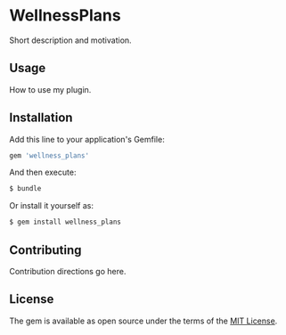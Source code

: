 # WellnessPlans
Short description and motivation.

## Usage
How to use my plugin.

## Installation
Add this line to your application's Gemfile:

```ruby
gem 'wellness_plans'
```

And then execute:
```bash
$ bundle
```

Or install it yourself as:
```bash
$ gem install wellness_plans
```

## Contributing
Contribution directions go here.

## License
The gem is available as open source under the terms of the [MIT License](https://opensource.org/licenses/MIT).
